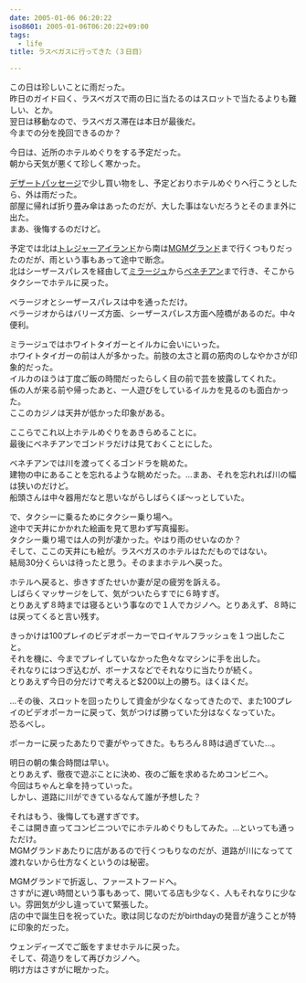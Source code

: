 ```yaml
---
date: 2005-01-06 06:20:22
iso8601: 2005-01-06T06:20:22+09:00
tags:
  - life
title: ラスベガスに行ってきた（３日目）

---
```


<div class="entry-body">
  <p>この日は珍しいことに雨だった。<br />
    昨日のガイド曰く、ラスベガスで雨の日に当たるのはスロットで当たるよりも難しい、とか。<br />
    翌日は移動なので、ラスベガス滞在は本日が最後だ。<br />
    今までの分を挽回できるのか？</p>

  <p>今日は、近所のホテルめぐりをする予定だった。<br />
    朝から天気が悪くて珍しく寒かった。</p>

  <p><a href="http://sedo.com/search/details.php4?domain=DesertPassage.com&amp;partnerid=44082&amp;origin=partner">デザートパッセージ</a>で少し買い物をし、予定どおりホテルめぐりへ行こうとしたら、外は雨だった。<br />
    部屋に帰れば折り畳み傘はあったのだが、大した事はないだろうとそのまま外に出た。<br />
    まあ、後悔するのだけど。</p>

  <p>予定では北は<a href="http://www.treasureisland.com/">トレジャーアイランド</a>から南は<a href="http://www.mgmgrand.com/">MGMグランド</a>まで行くつもりだったのだが、雨という事もあって途中で断念。<br />
    北はシーザースパレスを経由して<a href="http://www.themirage.com/">ミラージュ</a>から<a href="http://www.venetian.com/index.html">ベネチアン</a>まで行き、そこからタクシーでホテルに戻った。</p>

  <p>ベラージオとシーザースパレスは中を通っただけ。<br />
    ベラージオからはバリーズ方面、シーザースパレス方面へ陸橋があるのだ。中々便利。</p>

  <p>ミラージュではホワイトタイガーとイルカに会いにいった。<br />
    ホワイトタイガーの前は人が多かった。前肢の太さと肩の筋肉のしなやかさが印象的だった。<br />
    イルカのほうは丁度ご飯の時間だったらしく目の前で芸を披露してくれた。<br />
    係の人が来る前や帰ったあと、一人遊びをしているイルカを見るのも面白かった。<br />
    ここのカジノは天井が低かった印象がある。</p>

  <p>ここらでこれ以上ホテルめぐりをあきらめることに。<br />
    最後にベネチアンでゴンドラだけは見ておくことにした。</p>

  <p>ベネチアンでは川を渡ってくるゴンドラを眺めた。<br />
    建物の中にあることを忘れるような眺めだった。…まあ、それを忘れれば川の幅は狭いのだけど。<br />
    船頭さんは中々器用だなと思いながらしばらくぼ〜っとしていた。</p>

  <p>で、タクシーに乗るためにタクシー乗り場へ。<br />
    途中で天井にかかれた絵画を見て思わず写真撮影。<br />
    タクシー乗り場では人の列が凄かった。やはり雨のせいなのか？<br />
    そして、ここの天井にも絵が。ラスベガスのホテルはただものではない。<br />
    結局30分くらいは待ったと思う。そのままホテルへ戻った。</p>

  <p>ホテルへ戻ると、歩きすぎたせいか妻が足の疲労を訴える。<br />
    しばらくマッサージをして、気がついたらすでに６時すぎ。<br />
    とりあえず８時までは寝るという事なので１人でカジノへ。とりあえず、８時には戻ってくると言い残す。</p>

  <p>きっかけは100プレイのビデオポーカーでロイヤルフラッシュを１つ出したこと。<br />
    それを機に、今までプレイしていなかった色々なマシンに手を出した。<br />
    それなりにはつぎ込むが、ボーナスなどでそれなりに当たりが続く。<br />
    とりあえず今日の分だけで考えると$200以上の勝ち。ほくほくだ。</p>

  <p>…その後、スロットを回ったりして資金が少なくなってきたので、また100プレイのビデオポーカーに戻って、気がつけば勝っていた分はなくなっていた。<br />
    恐るべし。</p>

  <p>ポーカーに戻ったあたりで妻がやってきた。もちろん８時は過ぎていた…。</p>

  <p>明日の朝の集合時間は早い。<br />
    とりあえず、徹夜で遊ぶことに決め、夜のご飯を求めるためコンビニへ。<br />
    今回はちゃんと傘を持っていった。<br />
    しかし、道路に川ができているなんて誰が予想した？</p>

  <p>それはもう、後悔しても遅すぎです。<br />
    そこは開き直ってコンビニついでにホテルめぐりもしてみた。…といっても通っただけ。<br />
    MGMグランドあたりに店があるので行くつもりなのだが、道路が川になってて渡れないから仕方なくというのは秘密。</p>

  <p>MGMグランドで折返し、ファーストフードへ。<br />
    さすがに遅い時間という事もあって、開いてる店も少なく、人もそれなりに少ない。雰囲気が少し違っていて緊張した。<br />
    店の中で誕生日を祝っていた。歌は同じなのだがbirthdayの発音が違うことが特に印象的だった。</p>

  <p>ウェンディーズでご飯をすませホテルに戻った。<br />
    そして、荷造りをして再びカジノへ。<br />
    明け方はさすがに眠かった。</p>
</div>
